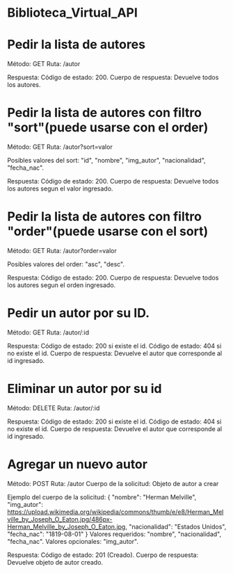 # Biblioteca_Virtual_API

# Pedir la lista de autores
Método: GET
Ruta: /autor

Respuesta:
Código de estado: 200.
Cuerpo de respuesta: Devuelve todos los autores.

# Pedir la lista de autores con filtro "sort"(puede usarse con el order)
Método: GET
Ruta: /autor?sort=valor

Posibles valores del sort: "id", "nombre", "img_autor", "nacionalidad", "fecha_nac".

Respuesta:
Código de estado: 200.
Cuerpo de respuesta: Devuelve todos los autores segun el valor ingresado.

# Pedir la lista de autores con filtro "order"(puede usarse con el sort)
Método: GET
Ruta: /autor?order=valor

Posibles valores del order: "asc", "desc".

Respuesta:
Código de estado: 200.
Cuerpo de respuesta: Devuelve todos los autores segun el orden ingresado.

# Pedir un autor por su ID.
Método: GET
Ruta: /autor/:id

Respuesta:
Código de estado: 200 si existe el id.
Código de estado: 404 si no existe el id.
Cuerpo de respuesta: Devuelve el autor que corresponde al id ingresado.

# Eliminar un autor por su id
Método: DELETE
Ruta: /autor/:id

Respuesta:
Código de estado: 200 si existe el id.
Código de estado: 404 si no existe el id.
Cuerpo de respuesta: Devuelve el autor que corresponde al id ingresado.



# Agregar un nuevo autor
Método: POST
Ruta: /autor
Cuerpo de la solicitud: Objeto de autor a crear

Ejemplo del cuerpo de la solicitud:
{
    "nombre": "Herman Melville",
    "img_autor": https://upload.wikimedia.org/wikipedia/commons/thumb/e/e8/Herman_Melville_by_Joseph_O_Eaton.jpg/486px-Herman_Melville_by_Joseph_O_Eaton.jpg,
    "nacionalidad": "Estados Unidos",
    "fecha_nac": "1819-08-01"
}
Valores requeridos: "nombre", "nacionalidad", "fecha_nac".
Valores opcionales: "img_autor".

Respuesta:
Código de estado: 201 (Creado).
Cuerpo de respuesta: Devuelve objeto de autor creado.